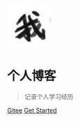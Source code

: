 ![logo](https://github.com/changewam/changewam.github.io/raw/main/me.jpg) 

# 个人博客 

> 记录个人学习经历

 [Gitee](https://gitee.com/changewam/projects) [Get Started](#我的个人博客)



